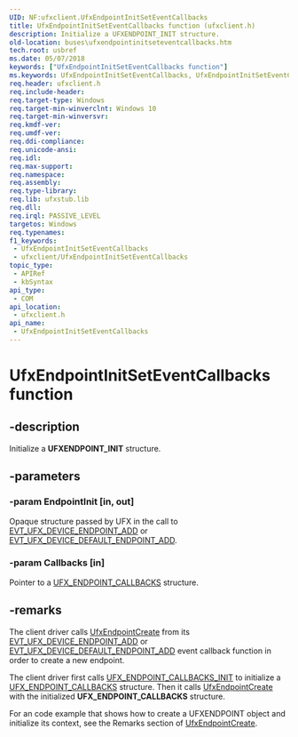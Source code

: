 ```yaml
---
UID: NF:ufxclient.UfxEndpointInitSetEventCallbacks
title: UfxEndpointInitSetEventCallbacks function (ufxclient.h)
description: Initialize a UFXENDPOINT_INIT structure.
old-location: buses\ufxendpointinitseteventcallbacks.htm
tech.root: usbref
ms.date: 05/07/2018
keywords: ["UfxEndpointInitSetEventCallbacks function"]
ms.keywords: UfxEndpointInitSetEventCallbacks, UfxEndpointInitSetEventCallbacks method [Buses], buses.ufxendpointinitseteventcallbacks, ufxclient/UfxEndpointInitSetEventCallbacks
req.header: ufxclient.h
req.include-header: 
req.target-type: Windows
req.target-min-winverclnt: Windows 10
req.target-min-winversvr: 
req.kmdf-ver: 
req.umdf-ver: 
req.ddi-compliance: 
req.unicode-ansi: 
req.idl: 
req.max-support: 
req.namespace: 
req.assembly: 
req.type-library: 
req.lib: ufxstub.lib
req.dll: 
req.irql: PASSIVE_LEVEL
targetos: Windows
req.typenames: 
f1_keywords:
 - UfxEndpointInitSetEventCallbacks
 - ufxclient/UfxEndpointInitSetEventCallbacks
topic_type:
 - APIRef
 - kbSyntax
api_type:
 - COM
api_location:
 - ufxclient.h
api_name:
 - UfxEndpointInitSetEventCallbacks
---
```


# UfxEndpointInitSetEventCallbacks function


## -description

Initialize a <b>UFXENDPOINT_INIT</b> structure.

## -parameters

### -param EndpointInit [in, out]


Opaque structure passed by UFX in the call to <a href="/windows-hardware/drivers/ddi/ufxclient/nc-ufxclient-evt_ufx_device_endpoint_add">EVT_UFX_DEVICE_ENDPOINT_ADD</a> or <a href="/windows-hardware/drivers/ddi/ufxclient/nc-ufxclient-evt_ufx_device_default_endpoint_add">EVT_UFX_DEVICE_DEFAULT_ENDPOINT_ADD</a>.

### -param Callbacks [in]


Pointer to a <a href="/windows-hardware/drivers/ddi/ufxclient/ns-ufxclient-_ufx_endpoint_callbacks">UFX_ENDPOINT_CALLBACKS</a> structure.

## -remarks

The client driver calls <a href="/windows-hardware/drivers/ddi/ufxclient/nf-ufxclient-ufxendpointcreate">UfxEndpointCreate</a> from its <a href="/windows-hardware/drivers/ddi/ufxclient/nc-ufxclient-evt_ufx_device_endpoint_add">EVT_UFX_DEVICE_ENDPOINT_ADD</a> or <a href="/windows-hardware/drivers/ddi/ufxclient/nc-ufxclient-evt_ufx_device_default_endpoint_add">EVT_UFX_DEVICE_DEFAULT_ENDPOINT_ADD</a> event callback function in order to create a new endpoint.

  The client driver first calls <a href="/windows-hardware/drivers/ddi/ufxclient/nf-ufxclient-ufx_endpoint_callbacks_init">UFX_ENDPOINT_CALLBACKS_INIT</a> to initialize a <a href="/windows-hardware/drivers/ddi/ufxclient/ns-ufxclient-_ufx_endpoint_callbacks">UFX_ENDPOINT_CALLBACKS</a> structure. Then it calls <a href="/windows-hardware/drivers/ddi/ufxclient/nf-ufxclient-ufxendpointcreate">UfxEndpointCreate</a> with the initialized <b>UFX_ENDPOINT_CALLBACKS</b> structure.

For an code example that shows how to create a UFXENDPOINT object and initialize its context, see the Remarks section of <a href="/windows-hardware/drivers/ddi/ufxclient/nf-ufxclient-ufxendpointcreate">UfxEndpointCreate</a>.
